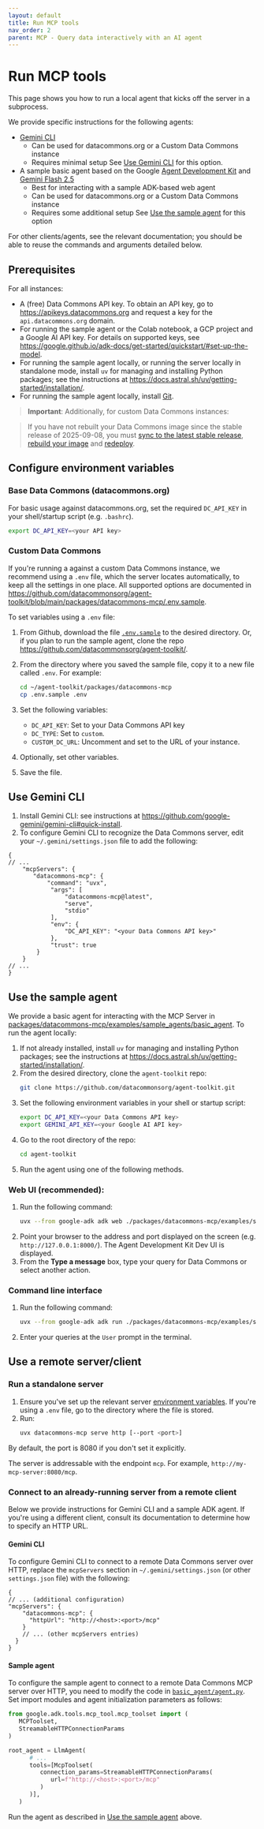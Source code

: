 ```yaml
---
layout: default
title: Run MCP tools
nav_order: 2
parent: MCP - Query data interactively with an AI agent
---
```


# Run MCP tools

This page shows you how to run a local agent that kicks off the server in a subprocess.

We provide specific instructions for the following agents:
<!--[Gemini CLI extension](https://blog.google/technology/developers/gemini-cli-extensions/)
   - Best for querying datacommons.org
   - Requires minimal setup 
   See the [Quickstart](quickstart.md) for this option. -->
- [Gemini CLI](https://github.com/google-gemini/gemini-cli) 
   - Can be used for datacommons.org or a Custom Data Commons instance
   - Requires minimal setup 
  See [Use Gemini CLI](#use-gemini-cli) for this option.
- A sample basic agent based on the Google [Agent Development Kit](https://google.github.io/adk-docs/) and [Gemini Flash 2.5](https://deepmind.google/models/gemini/flash/) 
   - Best for interacting with a sample ADK-based web agent
   - Can be used for datacommons.org or a Custom Data Commons instance
   - Requires some additional setup
   See [Use the sample agent](#use-the-sample-agent) for this option

For other clients/agents, see the relevant documentation; you should be able to reuse the commands and arguments detailed below.

## Prerequisites

For all instances:

- A (free) Data Commons API key. To obtain an API key, go to <https://apikeys.datacommons.org> and request a key for the `api.datacommons.org` domain.
- For running the sample agent or the Colab notebook, a GCP project and a Google AI API key. For details on supported keys, see <https://google.github.io/adk-docs/get-started/quickstart/#set-up-the-model>.
- For running the sample agent locally, or running the server locally in standalone mode, install `uv` for managing and installing Python packages; see the instructions at <https://docs.astral.sh/uv/getting-started/installation/>. 
- For running the sample agent locally, install [Git](https://git-scm.com/).

> **Important**: Additionally, for custom Data Commons instances:

> If you have not rebuilt your Data Commons image since the stable release of 2025-09-08, you must [sync to the latest stable release](/custom_dc/build_image.html#sync-code-to-the-stable-branch), [rebuild your image](/custom_dc/build_image.html#build-package) and [redeploy](/custom_dc/deploy_cloud.html#manage-your-service).


## Configure environment variables

### Base Data Commons (datacommons.org)

For basic usage against datacommons.org, set the required `DC_API_KEY` in your shell/startup script (e.g. `.bashrc`).
```bash
export DC_API_KEY=<your API key>
```

### Custom Data Commons

If you're running a against a custom Data Commons instance, we recommend using a `.env` file, which the server locates automatically, to keep all the settings in one place. All supported options are documented in <https://github.com/datacommonsorg/agent-toolkit/blob/main/packages/datacommons-mcp/.env.sample>. 

To set variables using a `.env` file:

1. From Github, download the file [`.env.sample`](https://github.com/datacommonsorg/agent-toolkit/blob/main/packages/datacommons-mcp/.env.sample) to the desired directory. Or, if you plan to run the sample agent, clone the repo https://github.com/datacommonsorg/agent-toolkit/.

1. From the directory where you saved the sample file, copy it to a new file called `.env`. For example:
   ```bash
   cd ~/agent-toolkit/packages/datacommons-mcp
   cp .env.sample .env
   ```
1. Set the following variables: 
   - `DC_API_KEY`: Set to your Data Commons API key
   - `DC_TYPE`: Set to `custom`.
   - `CUSTOM_DC_URL`: Uncomment and set to the URL of your instance. 
1. Optionally, set other variables.
1. Save the file.

## Use Gemini CLI

1. Install Gemini CLI: see instructions at https://github.com/google-gemini/gemini-cli#quick-install. 
2. To configure Gemini CLI to recognize the Data Commons server, edit your `~/.gemini/settings.json` file to add the following:

```jsonc
{
// ...
    "mcpServers": {
       "datacommons-mcp": {
           "command": "uvx",
            "args": [
                "datacommons-mcp@latest",
                "serve",
                "stdio"
            ],
            "env": {
                "DC_API_KEY": "<your Data Commons API key>"
            },
            "trust": true
        }
    }
// ...
}
```

## Use the sample agent

We provide a basic agent for interacting with the MCP Server in [packages/datacommons-mcp/examples/sample_agents/basic_agent](https://github.com/datacommonsorg/agent-toolkit/tree/main/packages/datacommons-mcp/examples/sample_agents/basic_agent). To run the agent locally:

1. If not already installed, install `uv` for managing and installing Python packages; see the instructions at <https://docs.astral.sh/uv/getting-started/installation/>. 
1. From the desired directory, clone the `agent-toolkit` repo:
   ```bash
   git clone https://github.com/datacommonsorg/agent-toolkit.git
   ```
1. Set the following environment variables in your shell or startup script:
   ```bash
   export DC_API_KEY=<your Data Commons API key>
   export GEMINI_API_KEY=<your Google AI API key>
   ```
1. Go to the root directory of the repo:
   ```bash
   cd agent-toolkit
   ```
1. Run the agent using one of the following methods.

### Web UI (recommended):

1. Run the following command:
   ```bash
   uvx --from google-adk adk web ./packages/datacommons-mcp/examples/sample_agents/
   ```
1. Point your browser to the address and port displayed on the screen (e.g. `http://127.0.0.1:8000/`). The Agent Development Kit Dev UI is displayed. 
1. From the **Type a message** box, type your query for Data Commons or select another action.

### Command line interface

1. Run the following command:
   ```bash
   uvx --from google-adk adk run ./packages/datacommons-mcp/examples/sample_agents/basic_agent
   ```
1. Enter your queries at the `User` prompt in the terminal.

## Use a remote server/client

### Run a standalone server

1. Ensure you've set up the relevant server [environment variables](#environment-variables). If you're using a `.env` file, go to the directory where the file is stored.
1. Run:
   ```bash
   uvx datacommons-mcp serve http [--port <port>]
   ```
By default, the port is 8080 if you don't set it explicitly.

The server is addressable with the endpoint `mcp`. For example, `http://my-mcp-server:8080/mcp`.

### Connect to an already-running server from a remote client

Below we provide instructions for Gemini CLI and a sample ADK agent. If you're using a different client, consult its documentation to determine how to specify an HTTP URL.

#### Gemini CLI

To configure Gemini CLI to connect to a remote Data Commons server over HTTP, replace the `mcpServers` section in `~/.gemini/settings.json` (or other `settings.json` file) with the following:

```jsonc
{
// ... (additional configuration)
"mcpServers": {
    "datacommons-mcp": {
      "httpUrl": "http://<host>:<port>/mcp"
    }
    // ... (other mcpServers entries)
  }
}
```
#### Sample agent

To configure the sample agent to connect to a remote Data Commons MCP server over HTTP, you need to modify the code in [`basic_agent/agent.py`](https://github.com/datacommonsorg/agent-toolkit/blob/main/packages/datacommons-mcp/examples/sample_agents/basic_agent/agent.py).  Set import modules and agent initialization parameters as follows:

```python
from google.adk.tools.mcp_tool.mcp_toolset import (
   MCPToolset,
   StreamableHTTPConnectionParams
)

root_agent = LlmAgent(
      # ...
      tools=[McpToolset(
         connection_params=StreamableHTTPConnectionParams(
            url=f"http://<host>:<port>/mcp"
         )
      )],
   )
```
Run the agent as described in [Use the sample agent](#use-the-sample-agent) above.


